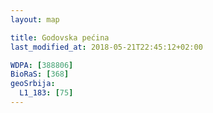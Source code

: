 ```yaml
---
layout: map

title: Godovska pećina
last_modified_at: 2018-05-21T22:45:12+02:00

WDPA: [388806]
BioRaS: [368]
geoSrbija:
  L1_183: [75]
---
```

